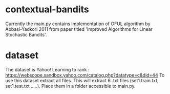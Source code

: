# contextual-bandits
Currently the main.py contains implementation of OFUL algorithm by Abbasi-Yadkori 2011 from paper titled 'Improved Algorithms for Linear Stochastic Bandits'. 
# dataset
The dataset is Yahoo! Learning to rank : https://webscope.sandbox.yahoo.com/catalog.php?datatype=c&did=44
To use this dataset extract all files. This will extract 6 .txt files (set1.train.txt, set1.test.txt .....). Place them in a folder accessible to main.py. 
